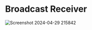 # Broadcast Receiver
![Screenshot 2024-04-29 215842](https://github.com/rasel-093/BroadCastReceiver/assets/117844325/c95fae5f-2940-4171-8c3d-b62725c61c45)
